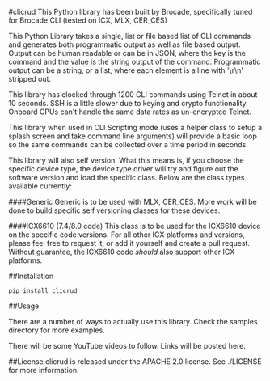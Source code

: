 #clicrud
This Python library has been built by Brocade, specifically tuned for Brocade CLI (tested on ICX, MLX, CER_CES)

This Python Library takes a single, list or file based list of CLI commands and generates both programmatic
output as well as file based output. Output can be human readable or can be in JSON, where the key is the command
and the value is the string output of the command. Programmatic output can be a string, or a list, where each element
is a line with '\r\n' stripped out.

This library has clocked through 1200 CLI commands using Telnet in about 10 seconds. SSH is a little slower due to keying and
crypto functionality. Onboard CPUs can't handle the same data rates as un-encrypted Telnet.

This library when used in CLI Scripting mode (uses a helper class to setup a splash screen and take command line arguments) 
will provide a basic loop so the same commands can be collected over a time period in seconds.

This library will also self version. What this means is, if you choose the specific device type, the device type driver will
try and figure out the software version and load the specific class. Below are the class types available currently:

####Generic
Generic is to be used with MLX, CER_CES.
More work will be done to build specific self versioning classes for these devices.

####ICX6610 (7.4/8.0 code)
This class is to be used for the ICX6610 device on the specific code versions. 
For all other ICX platforms and versions, please feel free to request it, or add it yourself and create a pull request.
Without guarantee, the ICX6610 code *should* also support other ICX platforms.

##Installation
```
pip install clicrud
```

##Usage

There are a number of ways to actually use this library. Check the samples directory for more examples.

There will be some YouTube videos to follow. Links will be posted here.

##License
clicrud is released under the APACHE 2.0 license. See ./LICENSE for more
information.
